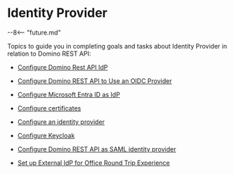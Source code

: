 # Identity Provider

--8<-- "future.md"

Topics to guide you in completing goals and tasks about Identity Provider in relation to Domino REST API:

- [Configure Domino Rest API IdP](configuredrapiIdP.md)

- [Configure Domino REST API to Use an OIDC Provider](configureoidc.md)

- [Configure Microsoft Entra ID as IdP](configuringAD.md)

- [Configure certificates](configuringCertificates.md)

- [Configure an identity provider](configuringIdentityProvider.md)

- [Configure Keycloak](configuringKeycloak.md)

- [Configure Domino REST API as SAML identity provider](keepsaml.md)

- [Set up External IdP for Office Round Trip Experience](roundtripidp.md)

